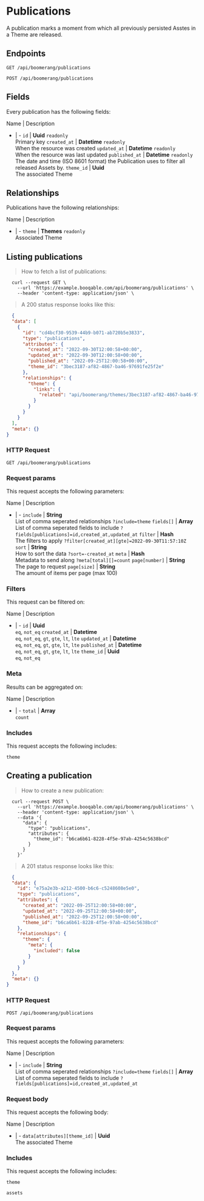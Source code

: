 # Publications

A publication marks a moment from which all previously persisted Asstes in a Theme are released.

## Endpoints
`GET /api/boomerang/publications`

`POST /api/boomerang/publications`

## Fields
Every publication has the following fields:

Name | Description
- | -
`id` | **Uuid** `readonly`<br>Primary key
`created_at` | **Datetime** `readonly`<br>When the resource was created
`updated_at` | **Datetime** `readonly`<br>When the resource was last updated
`published_at` | **Datetime** `readonly`<br>The date and time (ISO 8601 format) the Publication uses to filter all released Assets by.
`theme_id` | **Uuid** <br>The associated Theme


## Relationships
Publications have the following relationships:

Name | Description
- | -
`theme` | **Themes** `readonly`<br>Associated Theme


## Listing publications



> How to fetch a list of publications:

```shell
  curl --request GET \
    --url 'https://example.booqable.com/api/boomerang/publications' \
    --header 'content-type: application/json' \
```

> A 200 status response looks like this:

```json
  {
  "data": [
    {
      "id": "cd4bcf30-9539-44b9-b071-ab720b5e3833",
      "type": "publications",
      "attributes": {
        "created_at": "2022-09-30T12:00:58+00:00",
        "updated_at": "2022-09-30T12:00:58+00:00",
        "published_at": "2022-09-25T12:00:58+00:00",
        "theme_id": "3bec3187-af82-4867-ba46-97691fe25f2e"
      },
      "relationships": {
        "theme": {
          "links": {
            "related": "api/boomerang/themes/3bec3187-af82-4867-ba46-97691fe25f2e"
          }
        }
      }
    }
  ],
  "meta": {}
}
```

### HTTP Request

`GET /api/boomerang/publications`

### Request params

This request accepts the following parameters:

Name | Description
- | -
`include` | **String** <br>List of comma seperated relationships `?include=theme`
`fields[]` | **Array** <br>List of comma seperated fields to include `?fields[publications]=id,created_at,updated_at`
`filter` | **Hash** <br>The filters to apply `?filter[created_at][gte]=2022-09-30T11:57:10Z`
`sort` | **String** <br>How to sort the data `?sort=-created_at`
`meta` | **Hash** <br>Metadata to send along `?meta[total][]=count`
`page[number]` | **String** <br>The page to request
`page[size]` | **String** <br>The amount of items per page (max 100)


### Filters

This request can be filtered on:

Name | Description
- | -
`id` | **Uuid** <br>`eq`, `not_eq`
`created_at` | **Datetime** <br>`eq`, `not_eq`, `gt`, `gte`, `lt`, `lte`
`updated_at` | **Datetime** <br>`eq`, `not_eq`, `gt`, `gte`, `lt`, `lte`
`published_at` | **Datetime** <br>`eq`, `not_eq`, `gt`, `gte`, `lt`, `lte`
`theme_id` | **Uuid** <br>`eq`, `not_eq`


### Meta

Results can be aggregated on:

Name | Description
- | -
`total` | **Array** <br>`count`


### Includes

This request accepts the following includes:

`theme`






## Creating a publication



> How to create a new publication:

```shell
  curl --request POST \
    --url 'https://example.booqable.com/api/boomerang/publications' \
    --header 'content-type: application/json' \
    --data '{
      "data": {
        "type": "publications",
        "attributes": {
          "theme_id": "b6ca6b61-8228-4f5e-97ab-4254c5638bcd"
        }
      }
    }'
```

> A 201 status response looks like this:

```json
  {
  "data": {
    "id": "e75a2e3b-a212-4500-b6c6-c5248608e5e0",
    "type": "publications",
    "attributes": {
      "created_at": "2022-09-25T12:00:58+00:00",
      "updated_at": "2022-09-25T12:00:58+00:00",
      "published_at": "2022-09-25T12:00:58+00:00",
      "theme_id": "b6ca6b61-8228-4f5e-97ab-4254c5638bcd"
    },
    "relationships": {
      "theme": {
        "meta": {
          "included": false
        }
      }
    }
  },
  "meta": {}
}
```

### HTTP Request

`POST /api/boomerang/publications`

### Request params

This request accepts the following parameters:

Name | Description
- | -
`include` | **String** <br>List of comma seperated relationships `?include=theme`
`fields[]` | **Array** <br>List of comma seperated fields to include `?fields[publications]=id,created_at,updated_at`


### Request body

This request accepts the following body:

Name | Description
- | -
`data[attributes][theme_id]` | **Uuid** <br>The associated Theme


### Includes

This request accepts the following includes:

`theme`


`assets`






